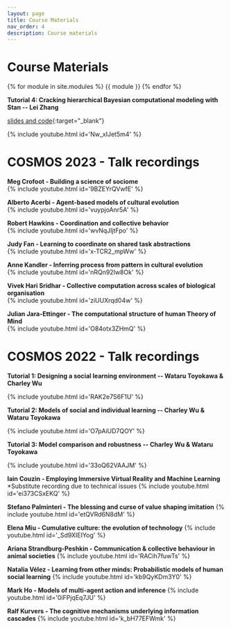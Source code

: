 ```yaml
---
layout: page
title: Course Materials
nav_order: 4
description: Course materials
---
```

# Course Materials

{% for module in site.modules %}
{{ module }}
{% endfor %}

**Tutorial 4: Cracking hierarchical Bayesian computational modeling with Stan -- Lei Zhang**

[slides and code](https://github.com/lei-zhang/talks_and_workshops/tree/main/20230707_COSMOS){:target="_blank"}

{% include youtube.html id='Nw_xIJet5m4' %}



# COSMOS 2023 - Talk recordings

**Meg Crofoot - Building a science of sociome**<br>
{% include youtube.html id='9BZEYrQVwfE' %}

**Alberto Acerbi - Agent-based models of cultural evolution**<br>
{% include youtube.html id='vuypjoAnr5A' %}

**Robert Hawkins - Coordination and collective behavior**<br>
{% include youtube.html id='wvNqJljtFpo' %}

**Judy Fan - Learning to coordinate on shared task abstractions**<br>
{% include youtube.html id='x-TCR2_mpWw' %}

**Anne Kandler - Inferring process from pattern in cultural evolution**<br>
{% include youtube.html id='nRQn92Iw8Ok' %}

**Vivek Hari Sridhar - Collective computation across scales of biological organisation**<br>
{% include youtube.html id='ziUUXrqd04w' %}

**Julian Jara-Ettinger - The computational structure of human Theory of Mind**<br>
{% include youtube.html id='O84otx3ZHmQ' %}



# COSMOS 2022 - Talk recordings

**Tutorial 1: Designing a social learning environment -- Wataru Toyokawa & Charley Wu**

{% include youtube.html id='RAK2e7S6F1U' %}

**Tutorial 2:  Models of social and individual learning -- Charley Wu & Wataru Toyokawa**

{% include youtube.html id='O7pAiUD7QOY' %}

**Tutorial 3: Model comparison and robustness -- Charley Wu & Wataru Toyokawa**

{% include youtube.html id='33oQ62VAAJM' %}


**Iain Couzin - Employing Immersive Virtual Reality and Machine Learning**<br>
*Substitute recording due to technical issues
{% include youtube.html id='ei373CSxEKQ' %}


**Stefano Palminteri - The blessing and curse of value shaping imitation**
{% include youtube.html id='etQVRd6N8dM' %}

**Elena Miu - Cumulative culture: the evolution of technology**
{% include youtube.html id='_Sd9XIEIYog' %}

**Ariana Strandburg-Peshkin - Communication & collective behaviour in animal societies**
{% include youtube.html id='RACih7fuwTs' %}

**Natalia Vélez - Learning from other minds: Probabilistic models of human social learning**
{% include youtube.html id='kb9QyKDm3Y0' %}

**Mark Ho - Models of multi-agent action and inference**
{% include youtube.html id='0iFPjqEq7JU' %}

**Ralf Kurvers - The cognitive mechanisms underlying information cascades**
{% include youtube.html id='k_bH77EFWmk' %}